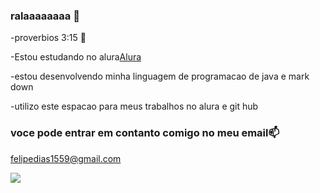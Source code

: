 ### ralaaaaaaaa 🖕
-proverbios 3:15 💭

-Estou estudando no alura[Alura ](https://www.alura.com.br)

-estou desenvolvendo minha linguagem de programacao de java e mark down

-utilizo este espacao para meus trabalhos no alura e git hub

### voce pode entrar em contanto comigo no meu email📫

felipedias1559@gmail.com

![](https://tenor.com/pt-BR/view/luffy-smiling-laug-gif-8929351377757156753)
